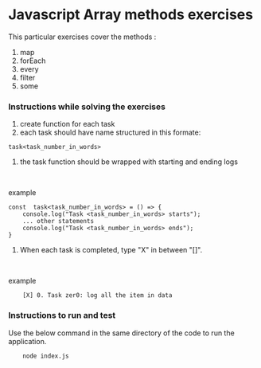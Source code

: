# Javascript Array methods exercises

<bold>This particular exercises cover the methods :</bold>

1. map
1. forEach
1. every
1. filter
1. some

### Instructions while solving the exercises

1. create function for each task
1. each task should have name structured in this formate:

```
task<task_number_in_words>
```

1. the task function should be wrapped with starting and ending logs
<br/>

example

```
const  task<task_number_in_words> = () => {
    console.log("Task <task_number_in_words> starts");
    ... other statements
    console.log("Task <task_number_in_words> ends");
}
```

1. When each task is completed, type "X" in between "[]".
<br/>

example

```
    [X] 0. Task zer0: log all the item in data
```

### Instructions to run and test

Use the below command in the same directory of the code to run the application.

```
    node index.js
```

